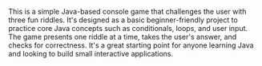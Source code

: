 This is a simple Java-based console game that challenges the user with three fun riddles. It's designed as a basic beginner-friendly project to practice core Java concepts such as conditionals, loops, and user input. The game presents one riddle at a time, takes the user's answer, and checks for correctness. It's a great starting point for anyone learning Java and looking to build small interactive applications.
